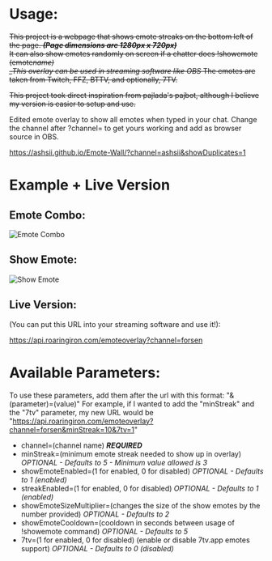 # Usage:

~~This project is a webpage that shows emote streaks on the bottom left of the page. **_(Page dimensions are 1280px x 720px)_**  
It can also show emotes randomly on screen if a chatter does !showemote (emote*name)  
\_This overlay can be used in streaming software like OBS*
The emotes are taken from Twitch, FFZ, BTTV, and optionally, 7TV.~~

~~This project took direct inspiration from pajlada's pajbot, although I believe my version is easier to setup and use.~~

Edited emote overlay to show all emotes when typed in your chat. Change the channel after ?channel= to get yours working and add as browser source in OBS.

https://ashsii.github.io/Emote-Wall/?channel=ashsii&showDuplicates=1

# Example + Live Version

## Emote Combo:

![Emote Combo](https://i.imgur.com/gOETm6Z.gif)

## Show Emote:

![Show Emote](https://i.imgur.com/987NJzD.gif)

## Live Version:

(You can put this URL into your streaming software and use it!):

https://api.roaringiron.com/emoteoverlay?channel=forsen

# Available Parameters:

To use these parameters, add them after the url with this format: "&(parameter)=(value)"
For example, if I wanted to add the "minStreak" and the "7tv" parameter, my new URL would be "https://api.roaringiron.com/emoteoverlay?channel=forsen&minStreak=10&7tv=1"

-   channel=(channel name) **_REQUIRED_**
-   minStreak=(minimum emote streak needed to show up in overlay) _OPTIONAL - Defaults to 5 - Minimum value allowed is 3_
-   showEmoteEnabled=(1 for enabled, 0 for disabled) _OPTIONAL - Defaults to 1 (enabled)_
-   streakEnabled=(1 for enabled, 0 for disabled) _OPTIONAL - Defaults to 1 (enabled)_
-   showEmoteSizeMultiplier=(changes the size of the show emotes by the number provided) _OPTIONAL - Defaults to 2_
-   showEmoteCooldown=(cooldown in seconds between usage of !showemote command) _OPTIONAL - Defaults to 5_
-   7tv=(1 for enabled, 0 for disabled) (enable or disable 7tv.app emotes support) _OPTIONAL - Defaults to 0 (disabled)_
